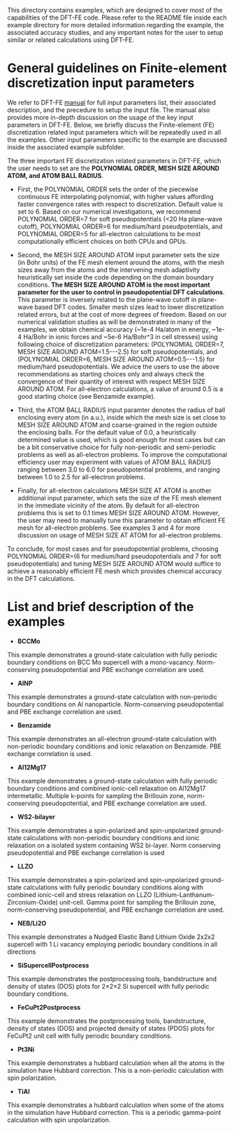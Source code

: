This directory contains examples, which are designed to cover most of the capabilities of the DFT-FE code. Please refer to the README file inside each example directory for more detailed information regarding the example, the associated accuracy studies, and any important notes for the user to setup similar or related calculations using DFT-FE.

General guidelines on Finite-element discretization input parameters
============================================================================
We refer to DFT-FE [manual](https://github.com/dftfeDevelopers/dftfe/blob/manual/manual-develop.pdf) for full input parameters list, their associated description, and the precedure to setup the input file. The manual also provides more in-depth discussion on the usage of the key input parameters in DFT-FE. Below, we briefly discuss the Finite-element (FE) discretization related input parameters which will be repeatedly used in all the examples. Other input parameters specific to the example are discussed inside the associated example subfolder.

The three important FE discretization related parameters in DFT-FE, which the user needs to set are the **POLYNOMIAL ORDER, MESH SIZE AROUND ATOM, and ATOM BALL RADIUS**.

* First, the POLYNOMIAL ORDER sets the order of the piecewise continuous FE interpolating polynomial, with higher values affording faster convergence rates with respect to discretization. Default value is set to 6. Based on our numerical investigations, we recommend POLYNOMIAL ORDER=7 for soft pseudopotentials (<20 Ha plane-wave cutoff), POLYNOMIAL ORDER=6 for medium/hard pseudpotentials, and POLYNOMIAL ORDER=5 for all-electron calculations to be most computationally efficient choices on both CPUs and GPUs.

* Second, the MESH SIZE AROUND ATOM input parameter sets the size (in Bohr units) of the FE mesh element around the atoms, with the mesh sizes away from the atoms and the intervening mesh adaptivity heuristically set inside the code depending on the domain boundary conditions. **The MESH SIZE AROUND ATOM is the most important parameter for the user to control in pseudopotential DFT calculations**. This parameter is inversely related to the plane-wave cutoff in plane-wave based DFT codes. Smaller mesh sizes lead to lower discretization related errors, but at the cost of more degrees of freedom. Based on our numerical validation studies as will be demonstrated in many of the examples, we obtain chemical accuracy (~1e-4 Ha/atom in energy, ~1e-4 Ha/Bohr in ionic forces and ~5e-6 Ha/Bohr^3 in cell stresses) using following choice of discretization parameters: (POLYNOMIAL ORDER=7, MESH SIZE AROUND ATOM=1.5---2.5) for soft pseudopotentials, and (POLYNOMIAL ORDER=6, MESH SIZE AROUND ATOM=0.5---1.5) for medium/hard pseudopotentials. We advice the users to use the above recommendations as starting choices only and always check the convergence of their quantity of interest with respect MESH SIZE AROUND ATOM. For all-electron calculations, a value of around 0.5 is a good starting choice (see Benzamide example). 

* Third, the ATOM BALL RADIUS input paramter denotes the radius of ball enclosing every atom (in a.u.), inside which the mesh size is set close to MESH SIZE AROUND ATOM and coarse-grained in the region outside the enclosing balls. For the default value of 0.0, a heuristically determined value is used, which is good enough for most cases but can be a bit conservative choice for fully non-periodic and semi-periodic problems as well as all-electron problems. To improve the computational efficiency user may experiment with values of ATOM BALL RADIUS ranging between 3.0 to 6.0 for pseudopotential problems, and ranging between 1.0 to 2.5 for all-electron problems.

* Finally, for all-electron calculations MESH SIZE AT ATOM is another additional input parameter, which sets the size of the FE mesh element in the immediate vicinity of the atom. By default for all-electron problems this is set to 0.1 times MESH SIZE AROUND ATOM. However, the user may need to manually tune this parameter to obtain efficient FE mesh for all-electron problems. See examples 3 and 4 for more discussion on usage of MESH SIZE AT ATOM for all-electron problems.

To conclude, for most cases and for pseudopotential problems, choosing POLYNOMIAL ORDER=(6 for medium/hard pseudopotentials and 7 for soft pseudopotentials) and tuning MESH SIZE AROUND ATOM would suffice to achieve a reasonably efficient FE mesh which provides chemical accuracy in the DFT calculations.

List and brief description of the examples
==========================================
* **BCCMo**

This example demonstrates a ground-state calculation with fully periodic boundary conditions on BCC Mo supercell with a mono-vacancy. Norm-conserving pseudopotential and PBE exchange correlation are used.

* **AlNP** 

This example demonstrates a ground-state calculation with non-periodic boundary conditions on Al nanoparticle. Norm-conserving pseudopotential and PBE exchange correlation are used.

* **Benzamide** 

This example demonstrates an all-electron ground-state calculation with non-periodic boundary conditions and ionic relaxation on Benzamide. PBE exchange correlation is used.

* **Al12Mg17**

This example demonstrates a ground-state calculation with fully periodic boundary conditions and combined ionic-cell relaxation on Al12Mg17 intermetallic. Multiple k-points for sampling the Brillouin zone, norm-conserving pseudopotential, and PBE exchange correlation are used.

* **WS2-bilayer**

This example demonstrates a spin-polarized and spin-unpolarized ground-state calculations with non-periodic boundary conditions and ionic relaxation on a isolated system containing WS2 bi-layer. Norm conserving pseudopotential and PBE exchange correlation is used

* **LLZO** 

This example demonstrates a spin-polarized and spin-unpolarized ground-state calculations with fully periodic boundary conditions along with combined ionic-cell and stress relaxation on LLZO (Lithium-Lanthanum-Zirconium-Oxide) unit-cell. Gamma point for sampling the Brillouin zone, norm-conserving pseudopotential, and PBE exchange correlation are used.

* **NEB/Li2O**

This example demonstrates a Nudged Elastic Band Lithium Oxide 2x2x2 supercell with 1 Li vacancy employing periodic boundary conditions in all directions


* **SiSupercellPostprocess**
  
This example demonstrates the postprocessing tools, bandstructure and density of states (DOS) plots for 2&times;2&times;2 Si supercell with fully periodic boundary conditions.

* **FeCuPt2Postprocess**
  
This example demonstrates the postprocessing tools, bandstructure, density of states (DOS) and projected density of states (PDOS) plots for FeCuPt2 unit cell with fully periodic boundary conditions.

* **Pt3Ni**

This example demonstrates a hubbard calculation when all the atoms in the simulation have Hubbard correction. This is a non-periodic calculation with spin polarization.

* **TiAl** 

This example demonstrates a hubbard calculation when some of the atoms in the simulation have Hubbard correction. This is a periodic gamma-point calculation with spin unpolarization.

